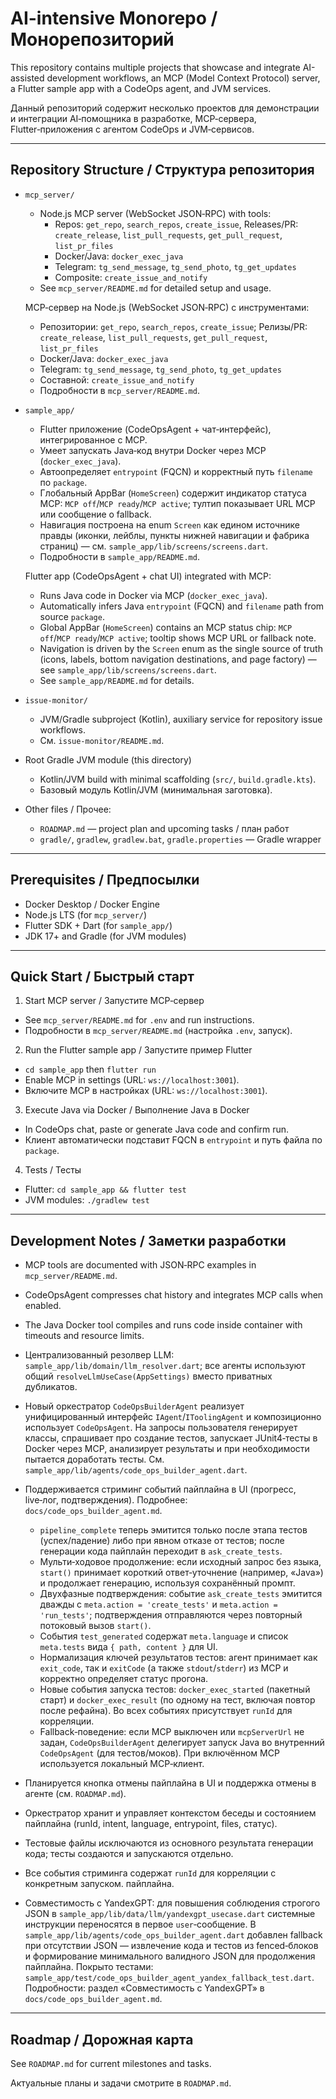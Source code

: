 # AI-intensive Monorepo / Монорепозиторий

This repository contains multiple projects that showcase and integrate AI-assisted development workflows, an MCP (Model Context Protocol) server, a Flutter sample app with a CodeOps agent, and JVM services.

Данный репозиторий содержит несколько проектов для демонстрации и интеграции AI‑помощника в разработке, MCP‑сервера, Flutter‑приложения с агентом CodeOps и JVM‑сервисов.

---

## Repository Structure / Структура репозитория

- `mcp_server/`
  - Node.js MCP server (WebSocket JSON‑RPC) with tools:
    - Repos: `get_repo`, `search_repos`, `create_issue`, Releases/PR: `create_release`, `list_pull_requests`, `get_pull_request`, `list_pr_files`
    - Docker/Java: `docker_exec_java`
    - Telegram: `tg_send_message`, `tg_send_photo`, `tg_get_updates`
    - Composite: `create_issue_and_notify`
  - See `mcp_server/README.md` for detailed setup and usage.
  
  MCP‑сервер на Node.js (WebSocket JSON‑RPC) с инструментами:
  - Репозитории: `get_repo`, `search_repos`, `create_issue`; Релизы/PR: `create_release`, `list_pull_requests`, `get_pull_request`, `list_pr_files`
  - Docker/Java: `docker_exec_java`
  - Telegram: `tg_send_message`, `tg_send_photo`, `tg_get_updates`
  - Составной: `create_issue_and_notify`
  - Подробности в `mcp_server/README.md`.

- `sample_app/`
  - Flutter приложение (CodeOpsAgent + чат‑интерфейс), интегрированное с MCP.
  - Умеет запускать Java‑код внутри Docker через MCP (`docker_exec_java`).
  - Автоопределяет `entrypoint` (FQCN) и корректный путь `filename` по `package`.
  - Глобальный AppBar (`HomeScreen`) содержит индикатор статуса MCP: `MCP off`/`MCP ready`/`MCP active`; тултип показывает URL MCP или сообщение о fallback.
  - Навигация построена на enum `Screen` как едином источнике правды (иконки, лейблы, пункты нижней навигации и фабрика страниц) — см. `sample_app/lib/screens/screens.dart`.
  - Подробности в `sample_app/README.md`.
  
  Flutter app (CodeOpsAgent + chat UI) integrated with MCP:
  - Runs Java code in Docker via MCP (`docker_exec_java`).
  - Automatically infers Java `entrypoint` (FQCN) and `filename` path from source `package`.
  - Global AppBar (`HomeScreen`) contains an MCP status chip: `MCP off`/`MCP ready`/`MCP active`; tooltip shows MCP URL or fallback note.
  - Navigation is driven by the `Screen` enum as the single source of truth (icons, labels, bottom navigation destinations, and page factory) — see `sample_app/lib/screens/screens.dart`.
  - See `sample_app/README.md` for details.

- `issue-monitor/`
  - JVM/Gradle subproject (Kotlin), auxiliary service for repository issue workflows.
  - См. `issue-monitor/README.md`.

- Root Gradle JVM module (this directory)
  - Kotlin/JVM build with minimal scaffolding (`src/`, `build.gradle.kts`).
  - Базовый модуль Kotlin/JVM (минимальная заготовка).

- Other files / Прочее:
  - `ROADMAP.md` — project plan and upcoming tasks / план работ
  - `gradle/`, `gradlew`, `gradlew.bat`, `gradle.properties` — Gradle wrapper

---

## Prerequisites / Предпосылки

- Docker Desktop / Docker Engine
- Node.js LTS (for `mcp_server/`)
- Flutter SDK + Dart (for `sample_app/`)
- JDK 17+ and Gradle (for JVM modules)

---

## Quick Start / Быстрый старт

1) Start MCP server / Запустите MCP‑сервер
- See `mcp_server/README.md` for `.env` and run instructions.
- Подробности в `mcp_server/README.md` (настройка `.env`, запуск).

2) Run the Flutter sample app / Запустите пример Flutter
- `cd sample_app` then `flutter run`
- Enable MCP in settings (URL: `ws://localhost:3001`).
- Включите MCP в настройках (URL: `ws://localhost:3001`).

3) Execute Java via Docker / Выполнение Java в Docker
- In CodeOps chat, paste or generate Java code and confirm run.
- Клиент автоматически подставит FQCN в `entrypoint` и путь файла по `package`.

4) Tests / Тесты
- Flutter: `cd sample_app && flutter test`
- JVM modules: `./gradlew test`

---

## Development Notes / Заметки разработки

- MCP tools are documented with JSON‑RPC examples in `mcp_server/README.md`.
- CodeOpsAgent compresses chat history and integrates MCP calls when enabled.
- The Java Docker tool compiles and runs code inside container with timeouts and resource limits.
- Централизованный резолвер LLM: `sample_app/lib/domain/llm_resolver.dart`; все агенты используют общий `resolveLlmUseCase(AppSettings)` вместо приватных дубликатов.
- Новый оркестратор `CodeOpsBuilderAgent` реализует унифицированный интерфейс `IAgent`/`IToolingAgent` и композиционно использует `CodeOpsAgent`.
  На запросы пользователя генерирует классы, спрашивает про создание тестов, запускает JUnit4‑тесты в Docker через MCP, анализирует результаты и при необходимости пытается доработать тесты. См. `sample_app/lib/agents/code_ops_builder_agent.dart`.
- Поддерживается стриминг событий пайплайна в UI (прогресс, live‑лог, подтверждения). Подробнее: `docs/code_ops_builder_agent.md`.
  - `pipeline_complete` теперь эмитится только после этапа тестов (успех/падение) либо при явном отказе от тестов; после генерации кода пайплайн переходит в `ask_create_tests`.
  - Мульти‑ходовое продолжение: если исходный запрос без языка, `start()` принимает короткий ответ‑уточнение (например, «Java») и продолжает генерацию, используя сохранённый промпт.
  - Двухфазные подтверждения: событие `ask_create_tests` эмитится дважды с `meta.action = 'create_tests'` и `meta.action = 'run_tests'`; подтверждения отправляются через повторный потоковый вызов `start()`.
  - События `test_generated` содержат `meta.language` и список `meta.tests` вида `{ path, content }` для UI.
  - Нормализация ключей результатов тестов: агент принимает как `exit_code`, так и `exitCode` (а также `stdout`/`stderr`) из MCP и корректно определяет статус прогона.
  - Новые события запуска тестов: `docker_exec_started` (пакетный старт) и `docker_exec_result` (по одному на тест, включая повтор после рефайна). Во всех событиях присутствует `runId` для корреляции.
  - Fallback‑поведение: если MCP выключен или `mcpServerUrl` не задан, `CodeOpsBuilderAgent` делегирует запуск Java во внутренний `CodeOpsAgent` (для тестов/моков). При включённом MCP используется локальный MCP‑клиент.
- Планируется кнопка отмены пайплайна в UI и поддержка отмены в агенте (см. `ROADMAP.md`).
- Оркестратор хранит и управляет контекстом беседы и состоянием пайплайна (runId, intent, language, entrypoint, files, статус).
- Тестовые файлы исключаются из основного результата генерации кода; тесты создаются и запускаются отдельно.
- Все события стриминга содержат `runId` для корреляции с конкретным запуском.
 пайплайна.

- Совместимость с YandexGPT: для повышения соблюдения строгого JSON в `sample_app/lib/data/llm/yandexgpt_usecase.dart` системные инструкции переносятся в первое `user`‑сообщение. В `sample_app/lib/agents/code_ops_builder_agent.dart` добавлен fallback при отсутствии JSON — извлечение кода и тестов из fenced‑блоков и формирование минимального валидного JSON для продолжения пайплайна. Покрыто тестами: `sample_app/test/code_ops_builder_agent_yandex_fallback_test.dart`. Подробности: раздел «Совместимость с YandexGPT» в `docs/code_ops_builder_agent.md`.

---

## Roadmap / Дорожная карта

See `ROADMAP.md` for current milestones and tasks.

Актуальные планы и задачи смотрите в `ROADMAP.md`.

